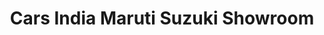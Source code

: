 ---
title: "Cars India Maruti Suzuki Showroom"
url: /chennai/cars-india-maruti-suzuki-showroom/
shop: Autohaus
---